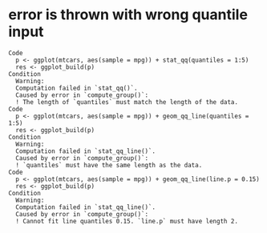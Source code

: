 # error is thrown with wrong quantile input

    Code
      p <- ggplot(mtcars, aes(sample = mpg)) + stat_qq(quantiles = 1:5)
      res <- ggplot_build(p)
    Condition
      Warning:
      Computation failed in `stat_qq()`.
      Caused by error in `compute_group()`:
      ! The length of `quantiles` must match the length of the data.
    Code
      p <- ggplot(mtcars, aes(sample = mpg)) + geom_qq_line(quantiles = 1:5)
      res <- ggplot_build(p)
    Condition
      Warning:
      Computation failed in `stat_qq_line()`.
      Caused by error in `compute_group()`:
      ! `quantiles` must have the same length as the data.
    Code
      p <- ggplot(mtcars, aes(sample = mpg)) + geom_qq_line(line.p = 0.15)
      res <- ggplot_build(p)
    Condition
      Warning:
      Computation failed in `stat_qq_line()`.
      Caused by error in `compute_group()`:
      ! Cannot fit line quantiles 0.15. `line.p` must have length 2.


